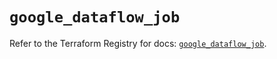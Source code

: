 # `google_dataflow_job`

Refer to the Terraform Registry for docs: [`google_dataflow_job`](https://registry.terraform.io/providers/hashicorp/google/6.3.0/docs/resources/dataflow_job).
